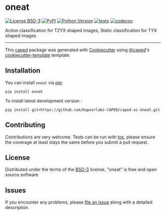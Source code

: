 # oneat

[![License BSD-3](https://img.shields.io/pypi/l/oneat.svg?color=green)](https://github.com/Kapoorlabs-CAPED/caped-ai-oneat/raw/main/LICENSE)
[![PyPI](https://img.shields.io/pypi/v/oneat.svg?color=green)](https://pypi.org/project/oneat)
[![Python Version](https://img.shields.io/pypi/pyversions/oneat.svg?color=green)](https://python.org)
[![tests](https://github.com/Kapoorlabs-CAPED/oneat/workflows/tests/badge.svg)](https://github.com/Kapoorlabs-CAPED/caped-ai-oneat/actions)
[![codecov](https://codecov.io/gh/Kapoorlabs-CAPED/oneat/branch/main/graph/badge.svg)](https://codecov.io/gh/Kapoorlabs-CAPED/caped-ai-oneat)


Action classification for TZYX shaped images, Static classification for TYX shaped images

----------------------------------

This [caped] package was generated with [Cookiecutter] using [@caped]'s [cookiecutter-template] template.



## Installation

You can install `oneat` via [pip]:

    pip install oneat



To install latest development version :

    pip install git+https://github.com/Kapoorlabs-CAPED/caped-ai-oneat.git

## Contributing

Contributions are very welcome. Tests can be run with [tox], please ensure
the coverage at least stays the same before you submit a pull request.

## License

Distributed under the terms of the [BSD-3] license,
"oneat" is free and open source software

## Issues

If you encounter any problems, please [file an issue] along with a detailed description.

[pip]: https://pypi.org/project/pip/
[caped]: https://github.com/Kapoorlabs-CAPED
[Cookiecutter]: https://github.com/audreyr/cookiecutter
[@caped]: https://github.com/Kapoorlabs-CAPED
[BSD-3]: http://opensource.org/licenses/BSD-3-Clause
[cookiecutter-template]: https://github.com/Kapoorlabs-CAPED/cookiecutter-template

[file an issue]: https://github.com/Kapoorlabs-CAPED/caped-ai-oneat/issues

[tox]: https://tox.readthedocs.io/en/latest/
